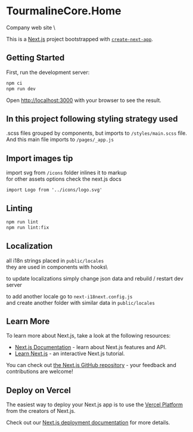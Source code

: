 # TourmalineCore.Home
Company web site \

This is a [Next.js](https://nextjs.org/) project bootstrapped with [`create-next-app`](https://github.com/vercel/next.js/tree/canary/packages/create-next-app).

## Getting Started

First, run the development server:

```bash
npm ci
npm run dev
```

Open [http://localhost:3000](http://localhost:3000) with your browser to see the result.


## In this project following styling strategy used
.scss files grouped by components, but imports to `/styles/main.scss` file. \
And this main file imports to `/pages/_app.js`


## Import images tip
import svg from `/icons` folder inlines it to markup\
for other assets options check the next.js docs

```
import Logo from '../icons/logo.svg'
```


## Linting
```bash
npm run lint
npm run lint:fix
```

## Localization
all i18n strings placed in `public/locales`\
they are used in components with hooks\

to update localizations simply change json data and rebuild / restart dev server

to add another locale go to `next-i18next.config.js`\
and create another folder with similar data in `public/locales`

## Learn More

To learn more about Next.js, take a look at the following resources:

- [Next.js Documentation](https://nextjs.org/docs) - learn about Next.js features and API.
- [Learn Next.js](https://nextjs.org/learn) - an interactive Next.js tutorial.

You can check out [the Next.js GitHub repository](https://github.com/vercel/next.js/) - your feedback and contributions are welcome!

## Deploy on Vercel

The easiest way to deploy your Next.js app is to use the [Vercel Platform](https://vercel.com/new?utm_medium=default-template&filter=next.js&utm_source=create-next-app&utm_campaign=create-next-app-readme) from the creators of Next.js.

Check out our [Next.js deployment documentation](https://nextjs.org/docs/deployment) for more details.
